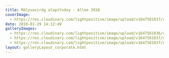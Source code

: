 ```yaml
---
title: Mályvavirág alapítvány - Allee 2018
coverImage:
  - https://res.cloudinary.com/lightpositive/image/upload/v1647561037/uploads/M%C3%A1lyvavir%C3%A1g%20alap%C3%ADtv%C3%A1ny%20-%20Allee%202018/M%C3%A1lyva2.jpg
date: 2018-01-29 14:12:49
galleryImages: 
  - https://res.cloudinary.com/lightpositive/image/upload/v1647561036/uploads/M%C3%A1lyvavir%C3%A1g%20alap%C3%ADtv%C3%A1ny%20-%20Allee%202018/M%C3%A1lyva3.jpg
  - https://res.cloudinary.com/lightpositive/image/upload/v1647561037/uploads/M%C3%A1lyvavir%C3%A1g%20alap%C3%ADtv%C3%A1ny%20-%20Allee%202018/M%C3%A1lyva1-1.jpg
  - https://res.cloudinary.com/lightpositive/image/upload/v1647561037/uploads/M%C3%A1lyvavir%C3%A1g%20alap%C3%ADtv%C3%A1ny%20-%20Allee%202018/M%C3%A1lyva2.jpg
layout: galleryLayout_corporate.html
---
```

